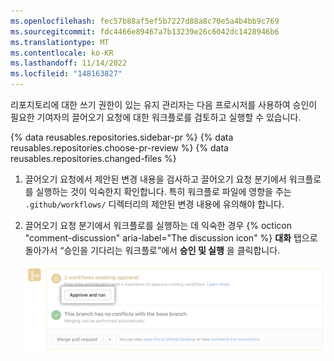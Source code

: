 ```yaml
---
ms.openlocfilehash: fec57b88af5ef5b7227d88a8c70e5a4b4bb9c769
ms.sourcegitcommit: fdc4466e89467a7b13239e26c6042dc1428946b6
ms.translationtype: MT
ms.contentlocale: ko-KR
ms.lasthandoff: 11/14/2022
ms.locfileid: "148163827"
---
```

리포지토리에 대한 쓰기 권한이 있는 유지 관리자는 다음 프로시저를 사용하여 승인이 필요한 기여자의 끌어오기 요청에 대한 워크플로를 검토하고 실행할 수 있습니다.

{% data reusables.repositories.sidebar-pr %} {% data reusables.repositories.choose-pr-review %} {% data reusables.repositories.changed-files %}
1. 끌어오기 요청에서 제안된 변경 내용을 검사하고 끌어오기 요청 분기에서 워크플로를 실행하는 것이 익숙한지 확인합니다. 특히 워크플로 파일에 영향을 주는 `.github/workflows/` 디렉터리의 제안된 변경 내용에 유의해야 합니다.
1. 끌어오기 요청 분기에서 워크플로를 실행하는 데 익숙한 경우 {% octicon "comment-discussion" aria-label="The discussion icon" %} **대화** 탭으로 돌아가서 “승인을 기다리는 워크플로”에서 **승인 및 실행** 을 클릭합니다.

   ![워크플로 승인 및 실행](/assets/images/help/pull_requests/actions-approve-and-run-workflows-from-fork.png)